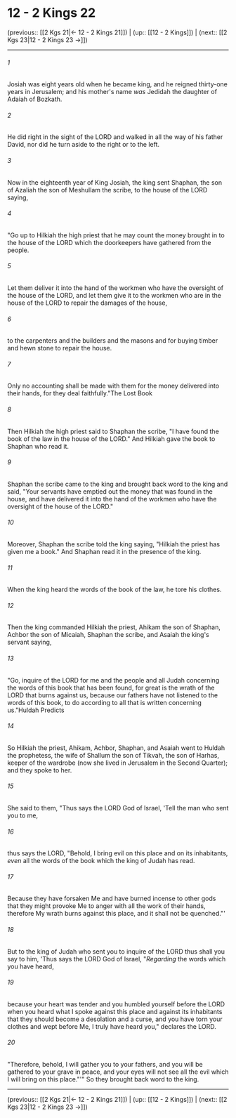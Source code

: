 # 12 - 2 Kings 22

(previous:: [[2 Kgs 21|← 12 - 2 Kings 21]]) | (up:: [[12 - 2 Kings]]) | (next:: [[2 Kgs 23|12 - 2 Kings 23 →]])

***


###### 1 
Josiah was eight years old when he became king, and he reigned thirty-one years in Jerusalem; and his mother's name _was_ Jedidah the daughter of Adaiah of Bozkath. 

###### 2 
He did right in the sight of the LORD and walked in all the way of his father David, nor did he turn aside to the right or to the left. 

###### 3 
Now in the eighteenth year of King Josiah, the king sent Shaphan, the son of Azaliah the son of Meshullam the scribe, to the house of the LORD saying, 

###### 4 
"Go up to Hilkiah the high priest that he may count the money brought in to the house of the LORD which the doorkeepers have gathered from the people. 

###### 5 
Let them deliver it into the hand of the workmen who have the oversight of the house of the LORD, and let them give it to the workmen who are in the house of the LORD to repair the damages of the house, 

###### 6 
to the carpenters and the builders and the masons and for buying timber and hewn stone to repair the house. 

###### 7 
Only no accounting shall be made with them for the money delivered into their hands, for they deal faithfully."The Lost Book 

###### 8 
Then Hilkiah the high priest said to Shaphan the scribe, "I have found the book of the law in the house of the LORD." And Hilkiah gave the book to Shaphan who read it. 

###### 9 
Shaphan the scribe came to the king and brought back word to the king and said, "Your servants have emptied out the money that was found in the house, and have delivered it into the hand of the workmen who have the oversight of the house of the LORD." 

###### 10 
Moreover, Shaphan the scribe told the king saying, "Hilkiah the priest has given me a book." And Shaphan read it in the presence of the king. 

###### 11 
When the king heard the words of the book of the law, he tore his clothes. 

###### 12 
Then the king commanded Hilkiah the priest, Ahikam the son of Shaphan, Achbor the son of Micaiah, Shaphan the scribe, and Asaiah the king's servant saying, 

###### 13 
"Go, inquire of the LORD for me and the people and all Judah concerning the words of this book that has been found, for great is the wrath of the LORD that burns against us, because our fathers have not listened to the words of this book, to do according to all that is written concerning us."Huldah Predicts 

###### 14 
So Hilkiah the priest, Ahikam, Achbor, Shaphan, and Asaiah went to Huldah the prophetess, the wife of Shallum the son of Tikvah, the son of Harhas, keeper of the wardrobe (now she lived in Jerusalem in the Second Quarter); and they spoke to her. 

###### 15 
She said to them, "Thus says the LORD God of Israel, 'Tell the man who sent you to me, 

###### 16 
thus says the LORD, "Behold, I bring evil on this place and on its inhabitants, _even_ all the words of the book which the king of Judah has read. 

###### 17 
Because they have forsaken Me and have burned incense to other gods that they might provoke Me to anger with all the work of their hands, therefore My wrath burns against this place, and it shall not be quenched."' 

###### 18 
But to the king of Judah who sent you to inquire of the LORD thus shall you say to him, 'Thus says the LORD God of Israel, "_Regarding_ the words which you have heard, 

###### 19 
because your heart was tender and you humbled yourself before the LORD when you heard what I spoke against this place and against its inhabitants that they should become a desolation and a curse, and you have torn your clothes and wept before Me, I truly have heard you," declares the LORD. 

###### 20 
"Therefore, behold, I will gather you to your fathers, and you will be gathered to your grave in peace, and your eyes will not see all the evil which I will bring on this place."'" So they brought back word to the king.

***

(previous:: [[2 Kgs 21|← 12 - 2 Kings 21]]) | (up:: [[12 - 2 Kings]]) | (next:: [[2 Kgs 23|12 - 2 Kings 23 →]])
